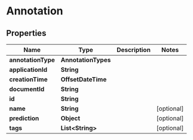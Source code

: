 

# Annotation


## Properties

Name | Type | Description | Notes
------------ | ------------- | ------------- | -------------
**annotationType** | **AnnotationTypes** |  | 
**applicationId** | **String** |  | 
**creationTime** | **OffsetDateTime** |  | 
**documentId** | **String** |  | 
**id** | **String** |  | 
**name** | **String** |  |  [optional]
**prediction** | **Object** |  |  [optional]
**tags** | **List&lt;String&gt;** |  |  [optional]



